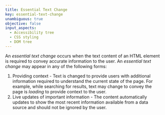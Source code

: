 ```yaml
---
title: Essential Text Change
key: essential-text-change
unambiguous: true
objective: false
input_aspects:
  - Accessibility tree
  - CSS styling
  - DOM tree
---
```


An _essential text change_ occurs when the text content of an HTML element is required to convey accurate information to the user. An _essential text change_ may appear in any of the following forms:

1. Providing context - Text is changed to provide users with additional information required to understand the current state of the page. For example, while searching for results, text may change to convey the page is *loading* to provide context to the user.
2. Live updates of important information - The content automatically updates to show the most recent information available from a data source and should not be ignored by the user. 